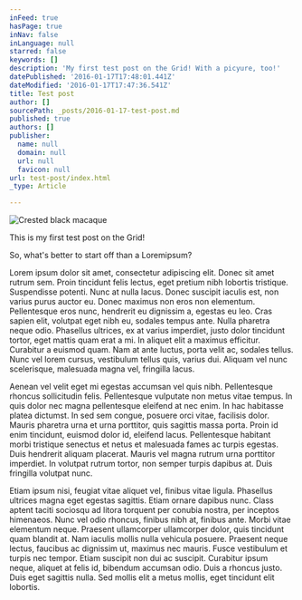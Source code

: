 ```yaml
---
inFeed: true
hasPage: true
inNav: false
inLanguage: null
starred: false
keywords: []
description: 'My first test post on the Grid! With a picyure, too!'
datePublished: '2016-01-17T17:48:01.441Z'
dateModified: '2016-01-17T17:47:36.541Z'
title: Test post
author: []
sourcePath: _posts/2016-01-17-test-post.md
published: true
authors: []
publisher:
  name: null
  domain: null
  url: null
  favicon: null
url: test-post/index.html
_type: Article

---
```

![Crested black macaque](https://s3-us-west-2.amazonaws.com/the-grid-img/p/736a85a8d2312f130817ead6f4f99eecc395e3bf.png)

This is my first test post on the Grid! 

So, what's better to start off than a Loremipsum?

Lorem ipsum dolor sit amet, consectetur adipiscing elit. Donec sit amet rutrum sem. Proin tincidunt felis lectus, eget pretium nibh lobortis tristique. Suspendisse potenti. Nunc at nulla lacus. Donec suscipit iaculis est, non varius purus auctor eu. Donec maximus non eros non elementum. Pellentesque eros nunc, hendrerit eu dignissim a, egestas eu leo. Cras sapien elit, volutpat eget nibh eu, sodales tempus ante. Nulla pharetra neque odio. Phasellus ultrices, ex at varius imperdiet, justo dolor tincidunt tortor, eget mattis quam erat a mi. In aliquet elit a maximus efficitur. Curabitur a euismod quam. Nam at ante luctus, porta velit ac, sodales tellus. Nunc vel lorem cursus, vestibulum tellus quis, varius dui. Aliquam vel nunc scelerisque, malesuada magna vel, fringilla lacus.

Aenean vel velit eget mi egestas accumsan vel quis nibh. Pellentesque rhoncus sollicitudin felis. Pellentesque vulputate non metus vitae tempus. In quis dolor nec magna pellentesque eleifend at nec enim. In hac habitasse platea dictumst. In sed sem congue, posuere orci vitae, facilisis dolor. Mauris pharetra urna et urna porttitor, quis sagittis massa porta. Proin id enim tincidunt, euismod dolor id, eleifend lacus. Pellentesque habitant morbi tristique senectus et netus et malesuada fames ac turpis egestas. Duis hendrerit aliquam placerat. Mauris vel magna rutrum urna porttitor imperdiet. In volutpat rutrum tortor, non semper turpis dapibus at. Duis fringilla volutpat nunc.

Etiam ipsum nisi, feugiat vitae aliquet vel, finibus vitae ligula. Phasellus ultrices magna eget egestas sagittis. Etiam ornare dapibus nunc. Class aptent taciti sociosqu ad litora torquent per conubia nostra, per inceptos himenaeos. Nunc vel odio rhoncus, finibus nibh at, finibus ante. Morbi vitae elementum neque. Praesent ullamcorper ullamcorper dolor, quis tincidunt quam blandit at. Nam iaculis mollis nulla vehicula posuere. Praesent neque lectus, faucibus ac dignissim ut, maximus nec mauris. Fusce vestibulum et turpis nec tempor. Etiam suscipit non dui ac suscipit. Curabitur ipsum neque, aliquet at felis id, bibendum accumsan odio. Duis a rhoncus justo. Duis eget sagittis nulla. Sed mollis elit a metus mollis, eget tincidunt elit lobortis.